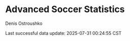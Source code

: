 # Advanced Soccer Statistics
Denis Ostroushko

<!-- gfm -->

Last successful data update: 2025-07-31 00:24:55 CST
